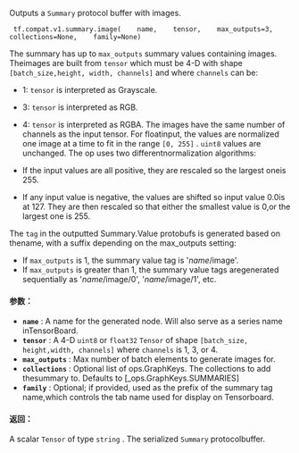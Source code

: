 Outputs a  `Summary`  protocol buffer with images.

```
 tf.compat.v1.summary.image(    name,    tensor,    max_outputs=3,    collections=None,    family=None) 
```

The summary has up to  `max_outputs`  summary values containing images. Theimages are built from  `tensor`  which must be 4-D with shape  `[batch_size,height, width, channels]`  and where  `channels`  can be:

- 1:  `tensor`  is interpreted as Grayscale.
- 3:  `tensor`  is interpreted as RGB.
- 4:  `tensor`  is interpreted as RGBA.
The images have the same number of channels as the input tensor. For floatinput, the values are normalized one image at a time to fit in the range `[0, 255]` .   `uint8`  values are unchanged.  The op uses two differentnormalization algorithms:

- If the input values are all positive, they are rescaled so the largest oneis 255.


- If any input value is negative, the values are shifted so input value 0.0is at 127.  They are then rescaled so that either the smallest value is 0,or the largest one is 255.


The  `tag`  in the outputted Summary.Value protobufs is generated based on thename, with a suffix depending on the max_outputs setting:

- If  `max_outputs`  is 1, the summary value tag is '*name*/image'.
- If  `max_outputs`  is greater than 1, the summary value tags aregenerated sequentially as '*name*/image/0', '*name*/image/1', etc.


#### 参数：
- **`name`** : A name for the generated node. Will also serve as a series name inTensorBoard.
- **`tensor`** : A 4-D  `uint8`  or  `float32`   `Tensor`  of shape  `[batch_size, height,width, channels]`  where  `channels`  is 1, 3, or 4.
- **`max_outputs`** : Max number of batch elements to generate images for.
- **`collections`** : Optional list of ops.GraphKeys.  The collections to add thesummary to.  Defaults to [_ops.GraphKeys.SUMMARIES]
- **`family`** : Optional; if provided, used as the prefix of the summary tag name,which controls the tab name used for display on Tensorboard.


#### 返回：
A scalar  `Tensor`  of type  `string` . The serialized  `Summary`  protocolbuffer.

